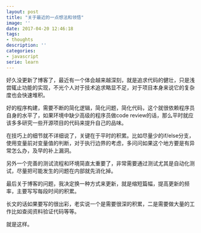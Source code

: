 ```yaml
---
layout: post
title: "关于最近的一点想法和领悟"
image: ''
date: 2017-04-20 12:46:18
tags:
- thoughts
description: ''
categories:
- javascript
serie: learn
---
```


好久没更新了博客了，最近有一个体会越来越深刻，就是追求代码的健壮，只是浅尝辄止功能的实现，不光个人对于技术追求略显不足，对于项目本身来说它的复杂度也会快速堆积。

好的程序构建，需要不断的简化逻辑，简化问题，简化代码，这个就很依赖程序员自身的水平了，如果环境中缺少高级的程序员做code review的话，那么平时就应该多多研究一些开源项目的代码来提升自己的品味。

在技巧上的细节就不详细说了，关键在于平时的积累。比如尽量少的if/else分支，使用变量前对变量值的判断，对于执行边界的考虑，多问问如果这个地方要是有异常怎么办，及早的补上漏洞。

另外一个完善的测试流程和环境简直太重要了，非常需要通过测试尤其是自动化测试，尽量把可能发生的问题在内部就先消化掉。

最后关于博客的问题，我决定换一种方式来更新，就是缩短篇幅，提高更新的频率，主要写写每段时间的积累。

长文的话如果要写的很出彩，老实说一个是需要很深的积累，二是需要做大量的工作比如查阅资料验证代码等等。

就是这样。